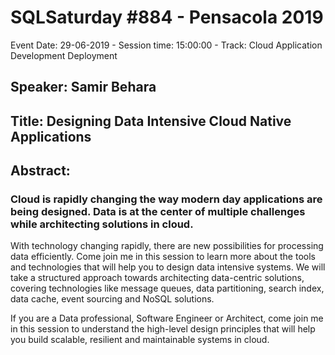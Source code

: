 # SQLSaturday #884 - Pensacola 2019
Event Date: 29-06-2019 - Session time: 15:00:00 - Track: Cloud Application Development  Deployment
## Speaker: Samir Behara
## Title: Designing Data Intensive Cloud Native Applications
## Abstract:
### Cloud is rapidly changing the way modern day applications are being designed. Data is at the center of multiple challenges while architecting solutions in cloud.

With technology changing rapidly, there are new possibilities for processing data efficiently. Come join me in this session to learn more about the tools and technologies that will help you to design data intensive systems. We will take a structured approach towards architecting data-centric solutions, covering technologies like message queues, data partitioning, search index, data cache, event sourcing and NoSQL solutions.
 
If you are a Data professional, Software Engineer or Architect, come join me in this session to understand the high-level design principles that will help you build scalable, resilient and maintainable systems in cloud.
